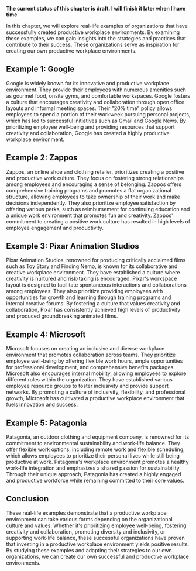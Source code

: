 **The current status of this chapter is draft. I will finish it later when I have time**

In this chapter, we will explore real-life examples of organizations that have successfully created productive workplace environments. By examining these examples, we can gain insights into the strategies and practices that contribute to their success. These organizations serve as inspiration for creating our own productive workplace environments.

Example 1: Google
-----------------

Google is widely known for its innovative and productive workplace environment. They provide their employees with numerous amenities such as gourmet food, onsite gyms, and comfortable workspaces. Google fosters a culture that encourages creativity and collaboration through open office layouts and informal meeting spaces. Their "20% time" policy allows employees to spend a portion of their workweek pursuing personal projects, which has led to successful initiatives such as Gmail and Google News. By prioritizing employee well-being and providing resources that support creativity and collaboration, Google has created a highly productive workplace environment.

Example 2: Zappos
-----------------

Zappos, an online shoe and clothing retailer, prioritizes creating a positive and productive work culture. They focus on fostering strong relationships among employees and encouraging a sense of belonging. Zappos offers comprehensive training programs and promotes a flat organizational structure, allowing employees to take ownership of their work and make decisions independently. They also prioritize employee satisfaction by offering various perks, such as reimbursement for continuing education and a unique work environment that promotes fun and creativity. Zappos' commitment to creating a positive work culture has resulted in high levels of employee engagement and productivity.

Example 3: Pixar Animation Studios
----------------------------------

Pixar Animation Studios, renowned for producing critically acclaimed films such as Toy Story and Finding Nemo, is known for its collaborative and creative workplace environment. They have established a culture where creativity is nurtured and risk-taking is encouraged. Pixar's workspace layout is designed to facilitate spontaneous interactions and collaborations among employees. They also prioritize providing employees with opportunities for growth and learning through training programs and internal creative forums. By fostering a culture that values creativity and collaboration, Pixar has consistently achieved high levels of productivity and produced groundbreaking animated films.

Example 4: Microsoft
--------------------

Microsoft focuses on creating an inclusive and diverse workplace environment that promotes collaboration across teams. They prioritize employee well-being by offering flexible work hours, ample opportunities for professional development, and comprehensive benefits packages. Microsoft also encourages internal mobility, allowing employees to explore different roles within the organization. They have established various employee resource groups to foster inclusivity and provide support networks. By promoting a culture of inclusivity, flexibility, and professional growth, Microsoft has cultivated a productive workplace environment that fuels innovation and success.

Example 5: Patagonia
--------------------

Patagonia, an outdoor clothing and equipment company, is renowned for its commitment to environmental sustainability and work-life balance. They offer flexible work options, including remote work and flexible scheduling, which allows employees to prioritize their personal lives while still being productive at work. Patagonia's workplace environment promotes a healthy work-life integration and emphasizes a shared passion for sustainability. Through their unique approach, Patagonia has created a highly engaged and productive workforce while remaining committed to their core values.

Conclusion
----------

These real-life examples demonstrate that a productive workplace environment can take various forms depending on the organizational culture and values. Whether it's prioritizing employee well-being, fostering creativity and collaboration, promoting diversity and inclusivity, or supporting work-life balance, these successful organizations have proven that investing in a productive workplace environment yields positive results. By studying these examples and adapting their strategies to our own organizations, we can create our own successful and productive workplace environments.
